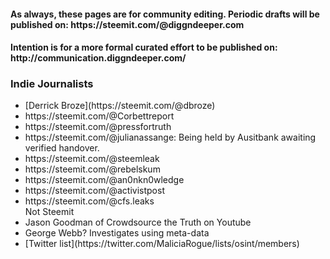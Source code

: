 <h4>As always, these pages are for community editing. Periodic drafts will be published on: https://steemit.com/@diggndeeper.com</h4>
<h4>Intention is for a more formal curated effort to be published on: http://communication.diggndeeper.com/</h4>

<h3>Indie Journalists</h3>
<ul>
  <li>[Derrick Broze](https://steemit.com/@dbroze)</li>
  <li>https://steemit.com/@Corbettreport</li>
  <li>https://steemit.com/@pressfortruth</li>
  <li>https://steemit.com/@julianassange: Being held by Ausitbank awaiting verified handover.</li>
  <li>https://steemit.com/@steemleak</li>
  <li>https://steemit.com/@rebelskum</li>
  <li>https://steemit.com/@an0nkn0wledge</li>
  <li>https://steemit.com/@activistpost</li>
  <li>https://steemit.com/@cfs.leaks</li>
Not Steemit
  <li>Jason Goodman of Crowdsource the Truth on Youtube</li>
  <li>George Webb? Investigates using meta-data</li>
  <li>[Twitter list](https://twitter.com/MaliciaRogue/lists/osint/members)</li>
</ul>
